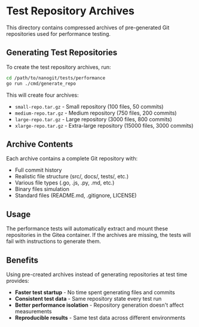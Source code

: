 # Test Repository Archives

This directory contains compressed archives of pre-generated Git repositories used for performance testing.

## Generating Test Repositories

To create the test repository archives, run:

```bash
cd /path/to/nanogit/tests/performance
go run ./cmd/generate_repo
```

This will create four archives:
- `small-repo.tar.gz` - Small repository (100 files, 50 commits)
- `medium-repo.tar.gz` - Medium repository (750 files, 200 commits)  
- `large-repo.tar.gz` - Large repository (3000 files, 800 commits)
- `xlarge-repo.tar.gz` - Extra-large repository (15000 files, 3000 commits)

## Archive Contents

Each archive contains a complete Git repository with:
- Full commit history
- Realistic file structure (src/, docs/, tests/, etc.)
- Various file types (.go, .js, .py, .md, etc.)
- Binary files simulation
- Standard files (README.md, .gitignore, LICENSE)

## Usage

The performance tests will automatically extract and mount these repositories in the Gitea container. If the archives are missing, the tests will fail with instructions to generate them.

## Benefits

Using pre-created archives instead of generating repositories at test time provides:
- **Faster test startup** - No time spent generating files and commits
- **Consistent test data** - Same repository state every test run
- **Better performance isolation** - Repository generation doesn't affect measurements
- **Reproducible results** - Same test data across different environments